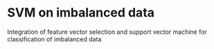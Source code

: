 # SVM on imbalanced data
Integration of feature vector selection and support vector machine for classification of imbalanced data
